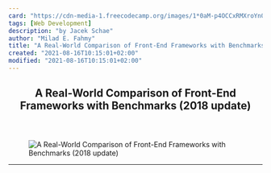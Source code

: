 ```yaml
---
card: "https://cdn-media-1.freecodecamp.org/images/1*0aM-p4OCCxRMXroYn0qPVA.png"
tags: [Web Development]
description: "by Jacek Schae"
author: "Milad E. Fahmy"
title: "A Real-World Comparison of Front-End Frameworks with Benchmarks (2018 update)"
created: "2021-08-16T10:15:01+02:00"
modified: "2021-08-16T10:15:01+02:00"
---
```

<div class="site-wrapper">
<main id="site-main" class="site-main outer">
<div class="inner">
<article class="post-full post tag-web-development tag-javascript tag-tech tag-startup tag-programming ">
<header class="post-full-header">
<h1 class="post-full-title">A Real-World Comparison of Front-End Frameworks with Benchmarks (2018 update)</h1>
</header>
<figure class="post-full-image">
<picture>
<source media="(max-width: 700px)" sizes="1px" srcset="data:image/gif;base64,R0lGODlhAQABAIAAAAAAAP///yH5BAEAAAAALAAAAAABAAEAAAIBRAA7 1w">
<source media="(min-width: 701px)" sizes="(max-width: 800px) 400px,
(max-width: 1170px) 700px,
1400px" srcset="https://cdn-media-1.freecodecamp.org/images/1*0aM-p4OCCxRMXroYn0qPVA.png 300w,
https://cdn-media-1.freecodecamp.org/images/1*0aM-p4OCCxRMXroYn0qPVA.png 600w,
https://cdn-media-1.freecodecamp.org/images/1*0aM-p4OCCxRMXroYn0qPVA.png 1000w,
https://cdn-media-1.freecodecamp.org/images/1*0aM-p4OCCxRMXroYn0qPVA.png 2000w">
<img onerror="this.style.display='none'" src="https://cdn-media-1.freecodecamp.org/images/1*0aM-p4OCCxRMXroYn0qPVA.png" alt="A Real-World Comparison of Front-End Frameworks with Benchmarks (2018 update)">
</picture>
</figure>
<section class="post-full-content">
<div class="post-content medium-migrated-article">
</div>
<hr>
</section>
</article>
</div>
</main>
</div>
<!-- Google Tag Manager (noscript) -->
<!-- End Google Tag Manager (noscript) -->
